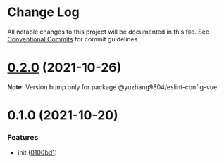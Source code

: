 # Change Log

All notable changes to this project will be documented in this file.
See [Conventional Commits](https://conventionalcommits.org) for commit guidelines.

# [0.2.0](https://github.com/yuzhang9804/eslint-config/compare/v0.1.2...v0.2.0) (2021-10-26)

**Note:** Version bump only for package @yuzhang9804/eslint-config-vue





# 0.1.0 (2021-10-20)


### Features

* init ([0100bd1](https://github.com/yuzhang9804/eslint-config/commit/0100bd12d58392ff95bb2f4b668cefd46600b6c4))
